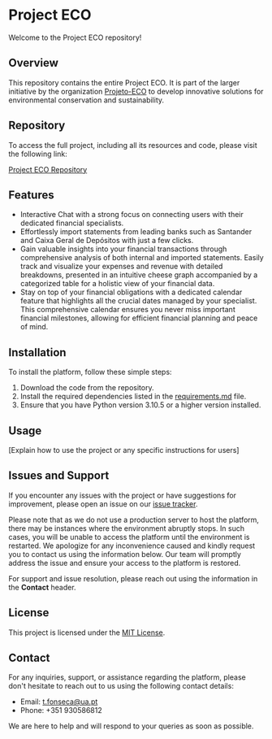 # Project ECO

Welcome to the Project ECO repository!

## Overview

This repository contains the entire Project ECO. It is part of the larger initiative by the organization [Projeto-ECO](https://github.com/orgs/Projeto-ECO) to develop innovative solutions for environmental conservation and sustainability.

## Repository

To access the full project, including all its resources and code, please visit the following link:

[Project ECO Repository](https://github.com/orgs/Projeto-ECO/repositories)

## Features

- Interactive Chat with a strong focus on connecting users with their dedicated financial specialists.
- Effortlessly import statements from leading banks such as Santander and Caixa Geral de Depósitos with just a few clicks.
- Gain valuable insights into your financial transactions through comprehensive analysis of both internal and imported statements. Easily track and visualize your expenses and revenue with detailed breakdowns, presented in an intuitive cheese graph accompanied by a categorized table for a holistic view of your financial data.
- Stay on top of your financial obligations with a dedicated calendar feature that highlights all the crucial dates managed by your specialist. This comprehensive calendar ensures you never miss important financial milestones, allowing for efficient financial planning and peace of mind.

## Installation

To install the platform, follow these simple steps:

1. Download the code from the repository.
2. Install the required dependencies listed in the [requirements.md](https://github.com/Projeto-ECO/Project-ECO/blob/main/requirements.md) file.
3. Ensure that you have Python version 3.10.5 or a higher version installed.

## Usage

[Explain how to use the project or any specific instructions for users]

## Issues and Support

If you encounter any issues with the project or have suggestions for improvement, please open an issue on our [issue tracker](https://github.com/orgs/Projeto-ECO/issues).

Please note that as we do not use a production server to host the platform, there may be instances where the environment abruptly stops. In such cases, you will be unable to access the platform until the environment is restarted. We apologize for any inconvenience caused and kindly request you to contact us using the information below. Our team will promptly address the issue and ensure your access to the platform is restored.

For support and issue resolution, please reach out using the information in the **Contact** header.

## License

This project is licensed under the [MIT License](LICENSE).

## Contact

For any inquiries, support, or assistance regarding the platform, please don't hesitate to reach out to us using the following contact details:

* Email: [t.fonseca@ua.pt](mailto:t.fonseca@ua.pt)
* Phone: +351 930586812

We are here to help and will respond to your queries as soon as possible.

